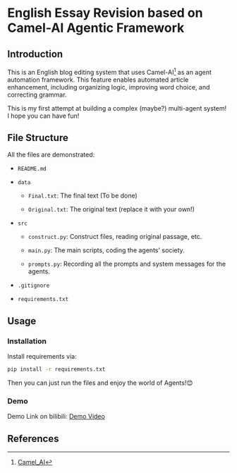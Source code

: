 <!--
 * @Author: Xiyuan Yang   xiyuan_yang@outlook.com
 * @Date: 2025-04-11 14:46:06
 * @LastEditors: Xiyuan Yang   xiyuan_yang@outlook.com
 * @LastEditTime: 2025-04-11 16:30:45
 * @FilePath: /Autogen-English-Essay/README.md
 * @Description: 
 * Do you code and make progress today?
 * Copyright (c) 2025 by Xiyuan Yang, All Rights Reserved. 
-->
# English Essay Revision based on Camel-AI Agentic Framework

## Introduction

This is an English blog editing system that uses Camel-AI[^1] as an agent automation framework. This feature enables automated article enhancement, including organizing logic, improving word choice, and correcting grammar.

This is my first attempt at building a complex (maybe?) multi-agent system! I hope you can have fun!

## File Structure

All the files are demonstrated:

- `README.md`

- `data`

  - `Final.txt`: The final text (To be done)

  - `Original.txt`: The original text (replace it with your own!)

- `src`

  - `construct.py`: Construct files, reading original passage, etc.

  - `main.py`: The main scripts, coding the agents' society.

  - `prompts.py`: Recording all the prompts and system messages for the agents.

- `.gitignore`

- `requirements.txt`

## Usage

### Installation

Install requirements via:

```bash
pip install -r requirements.txt
```

Then you can just run the files and enjoy the world of Agents!😊

### Demo

Demo Link on bilibili: [Demo Video](https://www.bilibili.com/video/BV1bL5UzqEvW/)

## References

[^1]: [Camel_AI](https://github.com/camel-ai/camel)
